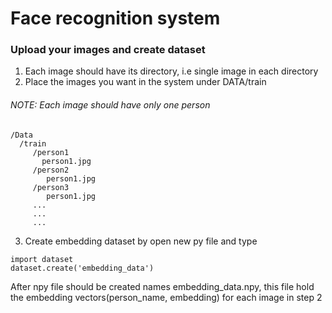 # Face recognition system

### Upload your images and create dataset
1. Each image should have its directory, i.e single image in each directory
2. Place the images you want in the system under DATA/train 
###### NOTE: Each image should have only one person

```
/Data
  /train
     /person1
       person1.jpg
     /person2
        person1.jpg
     /person3
        person1.jpg
     ...
     ...
     ...
```
3. Create embedding dataset by open new py file and type
 ```
 import dataset
 dataset.create('embedding_data')
 ```
 After npy file should be created names embedding_data.npy, 
 this file hold the embedding vectors(person_name, embedding) for each image in step 2

 

 

